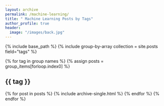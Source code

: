 ```yaml
---
layout: archive
permalink: /machine-learning/
title: " Machine Learning Posts by Tags"
author_profile: true
header:
  image: "/images/back.jpg"
---
```


{% include base_path %}
{% include group-by-array collection = site.posts field="tags" %}

{% for tag in group names %}
  {% assign posts = group_items[forloop.index0] %}
  <h2 id="{{ tag | slugify }}" class="archive_subtitle">{{ tag }}</h2>
  {% for post in posts %}
    {% include archive-single.html %}
  {% endfor %}
{% endfor %}
